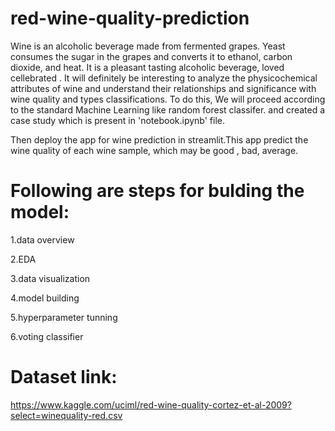 # red-wine-quality-prediction
Wine is an alcoholic beverage made from fermented grapes. Yeast consumes the sugar in the grapes and converts it to ethanol, carbon dioxide, and heat. It is a pleasant tasting alcoholic beverage, loved cellebrated . It will definitely be interesting to analyze the physicochemical attributes of wine and understand their relationships and significance with wine quality and types classifications. To do this, We will proceed according to the standard Machine Learning  like random forest classifer. and created a case study which is present in 'notebook.ipynb' file.

Then deploy the app for wine prediction in streamlit.This app predict the wine quality of each wine sample, which may be good , bad, average.

# Following are steps for bulding the model:
1.data overview

2.EDA

3.data visualization

4.model building

5.hyperparameter tunning

6.voting classifier

# Dataset link:
https://www.kaggle.com/uciml/red-wine-quality-cortez-et-al-2009?select=winequality-red.csv

